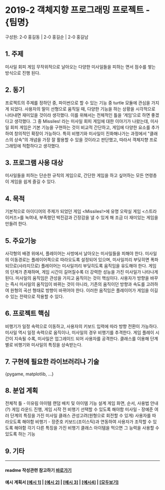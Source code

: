 # 2019-2 객체지향 프로그래밍 프로젝트 - **{팀명}**
구성원: 2-0 홍길동 | 2-0 홍길순 | 2-0 홍길남

## 1. 주제
미사일 회피 게임
무작위적으로 날아오는 다양한 미사일들을 피하는 면서 점수를 쌓는 방식으로 진행 된다.

## 2. 동기
프로젝트의 주제를 정하던 중, 파이썬으로 할 수 있는 기능 중 turtle 모듈에 관심을 가지게 되었다. 사용자의 말이 선형으로 움직일 때, 다양한 기능을 하는 상황을 시각적으로 나타내면 재미있을 것이라 
생각했다. 이를 위해서는 전체적인 틀을 ‘게임’으로 하면 좋겠다고 생각했다. 그 중 Missiles! 라는 미사일 회피 게임에 대한 이야기가 나왔는데,
미사일 회피 게임은 기본 기능을 구현하는 것이 비교적 간단하고, 게임에 다양한 요소를 추가하여 창의적인 확장이 가능하다. 
특히 비행기와 미사일이 진화해나가는 과정에서 "클래스의 상속"의 개념을 가장 잘 활용할 수 있을 것이라고 판단했고, 따라서 객체지향 프로그래밍에 적합하다고 생각했다.

## 3. 프로그램 사용 대상
미사일들을 피하는 단순한 규칙의 게임으로, 간단한 게임을 하고 싶어하는 모든 연령층이 게임을 쉽게 즐길 수 있다.

## 4. 목적
기본적으로 아이디어의 주제가 되었던 게임 <Missiles!>에 유명 오락실 게임 <스트라이커즈>를 녹여내, 부족했던 박진감과 긴장감을 낼 수 있게 해 조금 더 재미있는 게임을 만들려 한다.

## 5. 주요기능
사각형의 배경 위에서, 플레이어는 사방에서 날아오는 미사일들을 피해야 한다. 미사일의 이동경로는 플레이어쪽으로 따라오도록 설정되어 있으며, 미사일끼리 부딪히면 폭파되므로(사라지므로) 플레이어는 미사일끼리 부딪히도록 움직임을 유도해야 한다.
게임의 단계가 존재하며, 게임 시간이 길어질수록 더 강력한 성능을 가진 미사일가 나타나게 된다.
미사일의 움직임은 관성을 가지고 움직이는 것이 핵심이다. 사용자가 방향을 바꾸는 즉시 미사일의 움직임이 바뀌는 것이 아니라, 기존의 움직이던 방향과 속도를 고려하여 원형의 곡선 형태로 방향이 바뀌어야 한다. 이러한 움직임은 플레이어가 게임을 이길 수 있는 전략으로 작용할 수 있다.

## 6. 프로젝트 핵심
비행기가 일정 속력으로 이동하고, 사용자의 키보드 입력에 따라 방향 전환이 가능하다.
미사일 역시 일정 속력으로 움직이나, 미사일의 경우 비행기를  추격한다.
게임 플레이 시간이 지속될 수록, 미사일은 업그레이드 되어 사용자를 공격한다.
클래스를 이용해 단계별로 비행기와 미사일의 특징을 상속받는다.

## 7. 구현에 필요한 라이브러리나 기술
{pygame, matplotlib,  ...}

## 8. **분업 계획**
전체적 틀 - 이유림
아이템 랜덤 배치 및 아이템 기능 설계
게임 화면, 순서, 사용법 안내(?)
게임 라운드 진행, 게임 시작 전 비행기 선택할 수 있도록 해야함
미사일 - 장예준
여러 단계의 특징을 가진 미사일 클래스
관성고려(원형으로 회전할 수 있게)
사용자를 따라오도록 해야함
비행기 - 장준호
키보드(조이스틱)과 연동하여 사용자가 조작할 수 있도록 해야함
각기 다른 특징을 가진 비행기 클래스
아이템을 먹으면 그 능력을 사용할 수 있도록 하는 기능

## 9. 기타

<hr>

#### readme 작성관련 참고하기 [바로가기](https://heropy.blog/2017/09/30/markdown/)

#### 예시 계획서 [[예시 1]](https://docs.google.com/document/d/1hcuGhTtmiTUxuBtr3O6ffrSMahKNhEj33woE02V-84U/edit?usp=sharing) | [[예시 2]](https://docs.google.com/document/d/1FmxTZvmrroOW4uZ34Xfyyk9ejrQNx6gtsB6k7zOvHYE/edit?usp=sharing) | [[예시 3]](https://github.com/goldmango328/2018-OOP-Python-Light) | [[예시4]](https://github.com/ssy05468/2018-OOP-Python-lightbulb) | [[모두보기]](https://github.com/kadragon/oop_project_ex/network/members)
